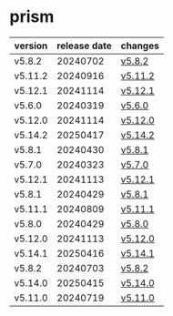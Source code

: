 # prism	


|version|release date|changes|
|---|---|---|
|v5.8.2|20240702|[v5.8.2](./v5.8.2-20240702.md)|
|v5.11.2|20240916|[v5.11.2](./v5.11.2-20240916.md)|
|v5.12.1|20241114|[v5.12.1](./v5.12.1-20241114.md)|
|v5.6.0|20240319|[v5.6.0](./v5.6.0-20240319.md)|
|v5.12.0|20241114|[v5.12.0](./v5.12.0-20241114.md)|
|v5.14.2|20250417|[v5.14.2](./v5.14.2-20250417.md)|
|v5.8.1|20240430|[v5.8.1](./v5.8.1-20240430.md)|
|v5.7.0|20240323|[v5.7.0](./v5.7.0-20240323.md)|
|v5.12.1|20241113|[v5.12.1](./v5.12.1-20241113.md)|
|v5.8.1|20240429|[v5.8.1](./v5.8.1-20240429.md)|
|v5.11.1|20240809|[v5.11.1](./v5.11.1-20240809.md)|
|v5.8.0|20240429|[v5.8.0](./v5.8.0-20240429.md)|
|v5.12.0|20241113|[v5.12.0](./v5.12.0-20241113.md)|
|v5.14.1|20250416|[v5.14.1](./v5.14.1-20250416.md)|
|v5.8.2|20240703|[v5.8.2](./v5.8.2-20240703.md)|
|v5.14.0|20250415|[v5.14.0](./v5.14.0-20250415.md)|
|v5.11.0|20240719|[v5.11.0](./v5.11.0-20240719.md)|
